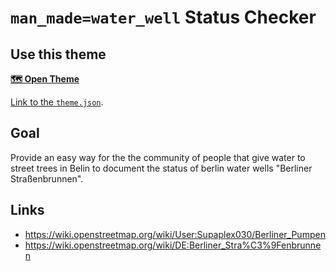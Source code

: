 # `man_made=water_well` Status Checker

## Use this theme

**[🗺 Open Theme](https://mapcomplete.org/theme.html?z=14&lat=52.48004&lon=13.43348&userlayout=https://tordans.github.io/MapComplete-ThemeHelper/OSM-Berlin-Themes/man_made-walter_well-status-checker/theme.json&language=de#)**

[Link to the `theme.json`](https://tordans.github.io/MapComplete-ThemeHelper/OSM-Berlin-Themes/man_made-walter_well-status-checker/theme.json).

## Goal

Provide an easy way for the the community of people that give water to street trees in Belin to document the status of berlin water wells "Berliner Straßenbrunnen".

## Links

- https://wiki.openstreetmap.org/wiki/User:Supaplex030/Berliner_Pumpen
- https://wiki.openstreetmap.org/wiki/DE:Berliner_Stra%C3%9Fenbrunnen
